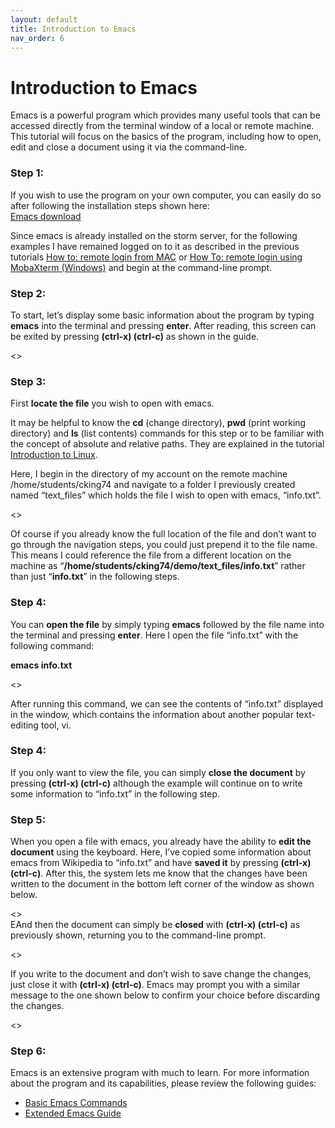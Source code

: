 ```yaml
---
layout: default
title: Introduction to Emacs
nav_order: 6
---
```


# Introduction to Emacs
  
Emacs is a powerful program which provides many useful tools that can be accessed directly from the terminal window of a local or remote machine.  This tutorial will focus on the basics of the program, including how to open, edit and close a document using it via the command-line.    
  
### Step 1:  
If you wish to use the program on your own computer, you can easily do so after following the installation steps shown here:  
[Emacs download](https://www.gnu.org/software/emacs/download.html)  
  
Since emacs is already installed on the storm server, for the following examples I have remained logged on to it as described in the previous tutorials [How to: remote login from MAC](logOnToServerMac.md) or [How To: remote login using MobaXterm (Windows)](remoteLoginMobaXtermWindows.md) and begin at the command-line prompt.  
  
  
### Step 2:  
To start, let’s display some basic information about the program by typing **emacs** into the terminal and pressing **enter**.  After reading, this screen can be exited by pressing **(ctrl-x) (ctrl-c)** as shown in the guide.  
  
<>  
  
  
### Step 3:  
First **locate the file** you wish to open with emacs.  
  
It may be helpful to know the **cd** (change directory), **pwd** (print working directory) and **ls** (list contents) commands for this step or to be familiar with the concept of absolute and relative paths. They are explained in the tutorial [Introduction to Linux](introductionLinux.md).  
  
Here, I begin in the directory of my account on the remote machine /home/students/cking74 and navigate to a folder I previously created named “text_files” which holds the file I wish to open with emacs, “info.txt”.  
  
<>  
  
Of course if you already know the full location of the file and don’t want to go through the navigation steps, you could just prepend it to the file name.  This means I could reference the file from a different location on the machine as “**/home/students/cking74/demo/text_files/info.txt**” rather than just “**info.txt**”  in the following steps.  
  
  
### Step 4:  
You can **open the file** by simply typing **emacs** followed by the file name into the terminal and pressing **enter**.  Here I open the file “info.txt” with the following command:  
	
**emacs info.txt**
  
<>  
  
After running this command, we can see the contents of “info.txt” displayed in the window, which contains the information about another popular text-editing tool, vi.  
  
  
### Step 4:  
If you only want to view the file, you can simply **close the document** by pressing **(ctrl-x) (ctrl-c)** although the example will continue on to write some information to “info.txt” in the following step.  
  
  
### Step 5:  
When you open a file with emacs, you already have the ability to **edit the document** using the keyboard.  Here, I’ve copied some information about emacs from Wikipedia to “info.txt” and have **saved it** by pressing **(ctrl-x) (ctrl-c)**.  After this, the system lets me know that the changes have been written to the document in the bottom left corner of the window as shown below.   
  
<>  
  EAnd then the document can simply be **closed** with **(ctrl-x) (ctrl-c)** as previously shown, returning you to the command-line prompt.
  
<>  
  
If you write to the document and don’t wish to save change the changes, just close it with **(ctrl-x) (ctrl-c)**.  Emacs may prompt you with a similar message to the one shown below to confirm your choice before discarding the changes.  
  
<>  
  
  
### Step 6:  
Emacs is an extensive program with much to learn.  For more information about the program and its capabilities, please review the following guides:  
* [Basic Emacs Commands](https://www2.hawaii.edu/~walbritt/ics211/materials/emacs.htm)
* [Extended Emacs Guide](https://www.gnu.org/software/emacs/tour/)
 
